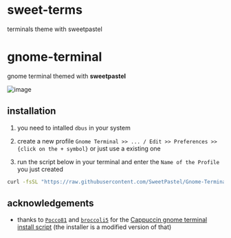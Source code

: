 # sweet-terms
terminals theme with sweetpastel

# gnome-terminal
gnome terminal themed with **sweetpastel**

![image](https://user-images.githubusercontent.com/65948476/184330880-9f83d4c5-ed7a-4a6e-906f-00815d9a1892.png)

## installation

1. you need to intalled ``dbus`` in your system

2. create a new profile ``Gnome Terminal >> ... / Edit >> Preferences >> {click on the + symbol}`` or just use a existing one

3. run the script below in your terminal and enter the ``Name of the Profile`` you just created

```sh
curl -fsSL "https://raw.githubusercontent.com/SweetPastel/Gnome-Terminal/main/install" | bash -s "Name of the Profile"
```

## acknowledgements

- thanks to [``Pocco81``](https://github.com/Pocco81) and [``broccoli5``](https://github.com/broccoli5) for the [Cappuccin gnome terminal install script](https://github.com/catppuccin/gnome-terminal/blob/main/install.sh) (the installer is a modified version of that)
